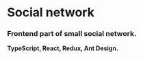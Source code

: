# Social network

### Frontend part of small social network.

**TypeScript, React, Redux, Ant Design.**
